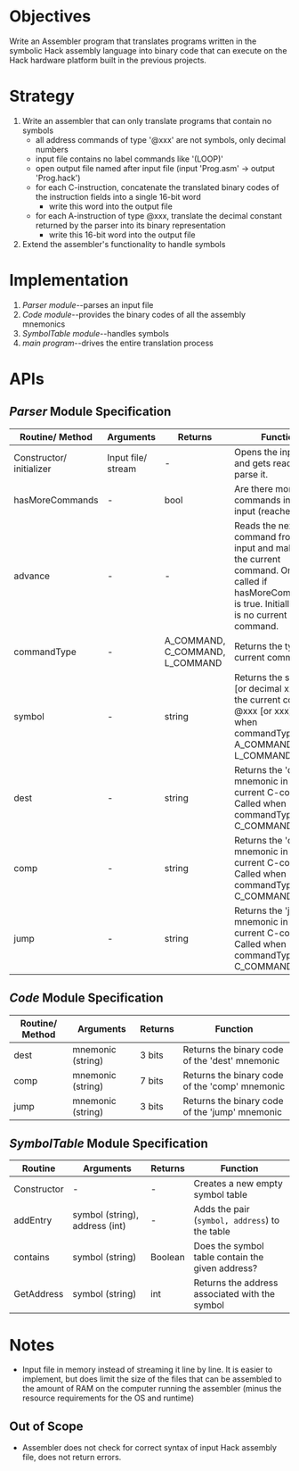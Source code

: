 # Objectives

Write an Assembler program that translates programs written in the symbolic Hack assembly language into binary code that can execute on the Hack hardware platform built in the previous projects.

# Strategy

1. Write an assembler that can only translate programs that contain no symbols
   - all address commands of type '@xxx' are not symbols, only decimal numbers
   - input file contains no label commands like '(LOOP)'
   - open output file named after input file (input 'Prog.asm' -> output 'Prog.hack')
   - for each C-instruction, concatenate the translated binary codes of the instruction fields into a single 16-bit word
     - write this word into the output file
   - for each A-instruction of type @xxx, translate the decimal constant returned by the parser into its binary representation
     - write this 16-bit word into the output file
2. Extend the assembler's functionality to handle symbols

# Implementation

1. _Parser module_--parses an input file
2. _Code module_--provides the binary codes of all the assembly mnemonics
3. _SymbolTable module_--handles symbols
4. _main program_--drives the entire translation process

# APIs

## _Parser_ Module Specification

| Routine/ Method          | Arguments          | Returns                         | Function                                                                                                                                                 |
| ------------------------ | ------------------ | ------------------------------- | -------------------------------------------------------------------------------------------------------------------------------------------------------- |
| Constructor/ initializer | Input file/ stream | -                               | Opens the input file and gets ready to parse it.                                                                                                         |
| hasMoreCommands          | -                  | bool                            | Are there more commands in the input (reached EOF)?                                                                                                      |
| advance                  | -                  | -                               | Reads the next command from the input and makes it the current command. Only called if hasMoreCommands() is true. Initially there is no current command. |
| commandType              | -                  | A_COMMAND, C_COMMAND, L_COMMAND | Returns the type of current command                                                                                                                      |
| symbol                   | -                  | string                          | Returns the symbol [or decimal xxx] of the current command @xxx [or xxx]. Called when commandType() is A_COMMAND or L_COMMAND.                           |
| dest                     | -                  | string                          | Returns the 'dest' mnemonic in the current C-command. Called when commandType() is C_COMMAND.                                                            |
| comp                     | -                  | string                          | Returns the 'comp' mnemonic in the current C-command. Called when commandType() is C_COMMAND.                                                            |
| jump                     | -                  | string                          | Returns the 'jump' mnemonic in the current C-command. Called when commandType() is C_COMMAND.                                                            |

## _Code_ Module Specification

| Routine/ Method | Arguments         | Returns | Function                                       |
| --------------- | ----------------- | ------- | ---------------------------------------------- |
| dest            | mnemonic (string) | 3 bits  | Returns the binary code of the 'dest' mnemonic |
| comp            | mnemonic (string) | 7 bits  | Returns the binary code of the 'comp' mnemonic |
| jump            | mnemonic (string) | 3 bits  | Returns the binary code of the 'jump' mnemonic |

## _SymbolTable_ Module Specification

| Routine | Arguments | Returns | Function |
| - | - | - | - |
| Constructor | - | - | Creates a new empty symbol table |
| addEntry | symbol (string), address (int) | - | Adds the pair (`symbol, address`) to the table |
| contains | symbol (string) | Boolean | Does the symbol table contain the given address? |
| GetAddress | symbol (string) | int | Returns the address associated with the symbol |

# Notes
- Input file in memory instead of streaming it line by line. It is easier to implement, but does limit the size of the files that can be assembled to the amount of RAM on the computer running the assembler (minus the resource requirements for the OS and runtime)

## Out of Scope
- Assembler does not check for correct syntax of input Hack assembly file, does not return errors.